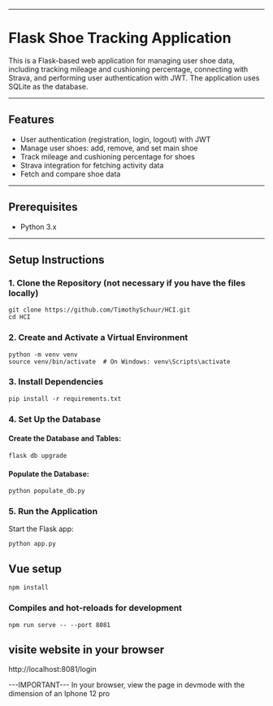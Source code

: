 -----------------------------------------------
# Flask Shoe Tracking Application

This is a Flask-based web application for managing user shoe data, including tracking mileage and cushioning percentage, connecting with Strava, and performing user authentication with JWT. The application uses SQLite as the database.

---

## Features

- User authentication (registration, login, logout) with JWT
- Manage user shoes: add, remove, and set main shoe
- Track mileage and cushioning percentage for shoes
- Strava integration for fetching activity data
- Fetch and compare shoe data

---

## Prerequisites

- Python 3.x

---

## Setup Instructions

### 1. Clone the Repository (not necessary if you have the files locally)

```
git clone https://github.com/TimothySchuur/HCI.git
cd HCI
```

### 2. Create and Activate a Virtual Environment

```
python -m venv venv
source venv/bin/activate  # On Windows: venv\Scripts\activate
```

### 3. Install Dependencies

```
pip install -r requirements.txt
```

### 4. Set Up the Database

#### Create the Database and Tables:

```
flask db upgrade
```

#### Populate the Database:


```
python populate_db.py
```

### 5. Run the Application

Start the Flask app:

```
python app.py
```

## Vue setup
```
npm install
```

### Compiles and hot-reloads for development
```
npm run serve -- --port 8081
```

## visite website in your browser
http://localhost:8081/login

 ---IMPORTANT---
 In your browser, view the page in devmode with the dimension of an Iphone 12 pro
